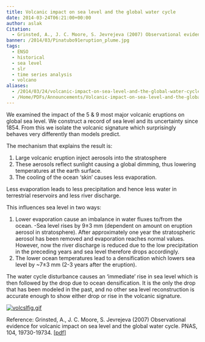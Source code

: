 ```yaml
---
title: Volcanic impact on sea level and the global water cycle
date: 2014-03-24T06:21:00+00:00
author: aslak
Citation:
  - Grinsted, A., J. C. Moore, S. Jevrejeva (2007) Observational evidence for volcanic impact on sea level and the global water cycle. PNAS, 104, 19730-19734.
banner: /2014/03/Pinatubo91eruption_plume.jpg
tags:
  - ENSO
  - historical
  - sea level
  - slr
  - time series analysis
  - volcano
aliases:
  - /2014/03/24/volcanic-impact-on-sea-level-and-the-global-water-cycle/
  - /Home/PDFs/Announcements/Volcanic-impact-on-sea-level-and-the-global-water-cycle
---
```

We examined the impact of the 5 & 9 most major volcanic eruptions on global sea level. We construct a record of sea level and its uncertainty since 1854. From this we isolate the volcanic signature which surprisingly behaves very differently than models predict.
<!--more--> 
The mechanism that explains the result is:

  1. Large volcanic eruption inject aerosols into the stratosphere
  2. These aerosols reflect sunlight causing a global dimming, thus lowering temperatures at the earth surface.
  3. The cooling of the ocean ‘skin’ causes less evaporation.

Less evaporation leads to less precipitation and hence less water in terrestrial reservoirs and less river discharge.

This influences sea level in two ways:

  1. Lower evaporation cause an imbalance in water fluxes to/from the ocean. -Sea level rises by 9±3 mm (dependent on amount on eruption aerosol in stratosphere). After approximately one year the stratospheric aerosol has been removed and evaporation reaches normal values. However, now the river discharge is reduced due to the low precipitation in the preceding years and sea level therefore drops accordingly.
  2. The lower ocean temperatures lead to a densification which lowers sea level by ~7±3 mm (2-3 years after the eruption).

The water cycle disturbance causes an ‘immediate’ rise in sea level which is then followed by the drop due to ocean densification. It is the only the drop that has been modeled in the past, and no other sea level reconstruction is accurate enough to show either drop or rise in the volcanic signature.

[![volcslfig.gif](/2016/02/volcslfig-300x239.gif)](/2016/02/volcslfig.gif)



Reference: Grinsted, A., J. C. Moore, S. Jevrejeva (2007) Observational evidence for volcanic impact on sea level and the global water cycle. PNAS, 104, 19730-19734. [[pdf]](/2016/03/grinsted-pnas07-volcanoes-and-sea-level-small)
